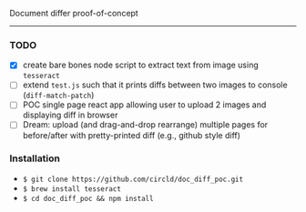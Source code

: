 Document differ proof-of-concept

----------------------

### TODO

- [x] create bare bones node script to extract text from image using `tesseract`
- [ ] extend `test.js` such that it prints diffs between two images to console (`diff-match-patch`)
- [ ] POC single page react app allowing user to upload 2 images and displaying diff in browser
- [ ] Dream: upload (and drag-and-drop rearrange) multiple pages for before/after with pretty-printed diff (e.g., github style diff)

### Installation

- `$ git clone https://github.com/circld/doc_diff_poc.git`
- `$ brew install tesseract`
- `$ cd doc_diff_poc && npm install`
